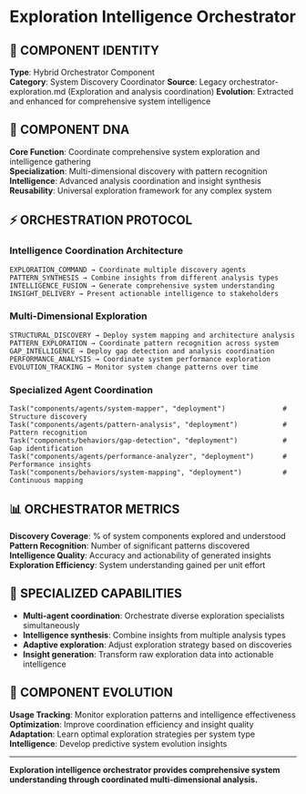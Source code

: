 # Exploration Intelligence Orchestrator

## 🎯 COMPONENT IDENTITY
**Type**: Hybrid Orchestrator Component  
**Category**: System Discovery Coordinator
**Source**: Legacy orchestrator-exploration.md (Exploration and analysis coordination)
**Evolution**: Extracted and enhanced for comprehensive system intelligence

## 🧬 COMPONENT DNA
**Core Function**: Coordinate comprehensive system exploration and intelligence gathering  
**Specialization**: Multi-dimensional discovery with pattern recognition  
**Intelligence**: Advanced analysis coordination and insight synthesis
**Reusability**: Universal exploration framework for any complex system

## ⚡ ORCHESTRATION PROTOCOL

### Intelligence Coordination Architecture
```
EXPLORATION_COMMAND → Coordinate multiple discovery agents
PATTERN_SYNTHESIS → Combine insights from different analysis types
INTELLIGENCE_FUSION → Generate comprehensive system understanding
INSIGHT_DELIVERY → Present actionable intelligence to stakeholders
```

### Multi-Dimensional Exploration
```
STRUCTURAL_DISCOVERY → Deploy system mapping and architecture analysis
PATTERN_EXPLORATION → Coordinate pattern recognition across system
GAP_INTELLIGENCE → Deploy gap detection and analysis coordination
PERFORMANCE_ANALYSIS → Coordinate system performance exploration
EVOLUTION_TRACKING → Monitor system change patterns over time
```

### Specialized Agent Coordination
```
Task("components/agents/system-mapper", "deployment")              # Structure discovery
Task("components/agents/pattern-analysis", "deployment")           # Pattern recognition
Task("components/behaviors/gap-detection", "deployment")           # Gap identification
Task("components/agents/performance-analyzer", "deployment")       # Performance insights
Task("components/behaviors/system-mapping", "deployment")          # Continuous mapping
```

## 📊 ORCHESTRATOR METRICS
**Discovery Coverage**: % of system components explored and understood  
**Pattern Recognition**: Number of significant patterns discovered  
**Intelligence Quality**: Accuracy and actionability of generated insights  
**Exploration Efficiency**: System understanding gained per unit effort

## 🎯 SPECIALIZED CAPABILITIES
- **Multi-agent coordination**: Orchestrate diverse exploration specialists simultaneously
- **Intelligence synthesis**: Combine insights from multiple analysis types
- **Adaptive exploration**: Adjust exploration strategy based on discoveries
- **Insight generation**: Transform raw exploration data into actionable intelligence

## 🔧 COMPONENT EVOLUTION
**Usage Tracking**: Monitor exploration patterns and intelligence effectiveness  
**Optimization**: Improve coordination efficiency and insight quality  
**Adaptation**: Learn optimal exploration strategies per system type
**Intelligence**: Develop predictive system evolution insights

---
**Exploration intelligence orchestrator provides comprehensive system understanding through coordinated multi-dimensional analysis.**